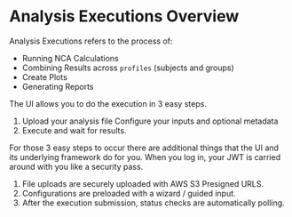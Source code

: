 # Analysis Executions Overview

Analysis Executions refers to the process of:
- Running NCA Calculations
- Combining Results across `profiles` (subjects and groups)
- Create Plots
- Generating Reports

The UI allows you to do the execution in 3 easy steps.
1. Upload your analysis file
Configure your inputs and optional metadata
3. Execute and wait for results.

For those 3 easy steps to occur there are additional things that the UI and its underlying framework do for you.
When you log in, your JWT is carried around with you like a security pass.
1. File uploads are securely uploaded with AWS S3 Presigned URLS.
2. Configurations are preloaded with a wizard / guided input.
3. After the execution submission, status checks are automatically polling.